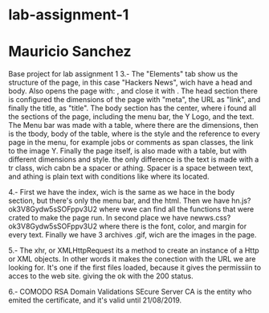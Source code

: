 # lab-assignment-1
# Mauricio Sanchez
Base project for lab assignment 1
3.- 
The "Elements" tab show us the structure of the page, in this case "Hackers News", wich have a head and body. Also opens the page with: <html op = "news">, and close it with </html>.
The head section there is configured the dimensions of the page with "meta", the URL as "link", and finally the title, as "title".
The body section has the center, where i found all the sections of the page, including the menu bar, the Y Logo, and the text. 
The Menu bar was made with a table, where there are the dimensions, then is the tbody, body of the table, where is the style and the reference to every page in the menu, for example jobs or comments as span classes, the link to the image Y.
Finally the page itself, is also made with a table, but with different dimensions and style. the only difference is the text is made with a tr class, wich cabn be a spacer or athing. Spacer is a space between text, and athing is plain text with conditions like where its located. 

4.- 
First we have the index, wich is the same as we hace in the body section, but there's only the menu bar, and the html.
Then we have hn.js?ok3V8Gydw5sSOFppv3U2 where wwe can find all the functions that were crated to make the page run.
In second place we have newws.css?ok3V8Gydw5sSOFppv3U2 where there is the font, color, and margin for every text.
Finally we have 3 archives .gif, wich are the images in the page.

5.- 
The xhr, or XMLHttpRequest its a method to create an instance of a Http or XML objects. In other words it makes the conection with the URL we are looking for. It's one if the first files loaded, because it gives the permissiin to acces to the web site. giving the ok with the 200 status.

6.-
COMODO RSA Domain Validations SEcure Server CA is the entity who emited the certificate, and it's valid until 21/08/2019.

